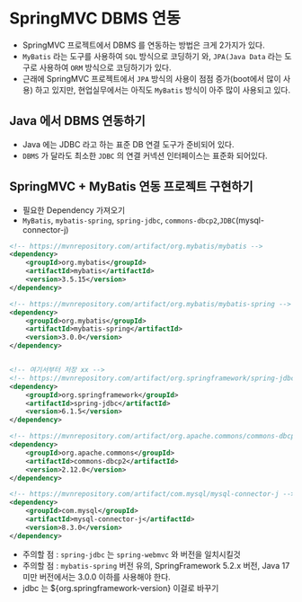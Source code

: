 # SpringMVC DBMS 연동
- SpringMVC 프로젝트에서 DBMS 를 연동하는 방법은 크게 2가지가 있다. 
- `MyBatis` 라는 도구를 사용하여 `SQL` 방식으로 코딩하기 와, `JPA(Java Data` 라는 도구로 사용하여 `ORM` 방식으로 코딩하기가 있다.
- 근래에 SpringMVC 프로젝트에서 `JPA` 방식의 사용이 점점 증가(boot에서 많이 사용) 하고 있지만, 현업실무에서는 아직도 `MyBatis` 방식이 아주 많이 사용되고 있다.

## Java 에서 DBMS 연동하기
- Java 에는 JDBC 라고 하는 표준 DB 연결 도구가 준비되어 있다.
- `DBMS` 가 달라도 최소한 `JDBC` 의 연결 커넥션 인터페이스는 표준화 되어있다.

## SpringMVC + MyBatis 연동 프로젝트 구현하기
- 필요한 Dependency 가져오기
- `MyBatis`, `mybatis-spring`, `spring-jdbc`, `commons-dbcp2`,`JDBC`(mysql-connector-j)
```xml
<!-- https://mvnrepository.com/artifact/org.mybatis/mybatis -->
<dependency>
    <groupId>org.mybatis</groupId>
    <artifactId>mybatis</artifactId>
    <version>3.5.15</version>
</dependency>

<!-- https://mvnrepository.com/artifact/org.mybatis/mybatis-spring -->
<dependency>
    <groupId>org.mybatis</groupId>
    <artifactId>mybatis-spring</artifactId>
    <version>3.0.0</version>
</dependency>


<!-- 여기서부터 저장 xx -->
<!-- https://mvnrepository.com/artifact/org.springframework/spring-jdbc -->
<dependency>
	<groupId>org.springframework</groupId>
	<artifactId>spring-jdbc</artifactId>
	<version>6.1.5</version>
</dependency>

<!-- https://mvnrepository.com/artifact/org.apache.commons/commons-dbcp2 -->
<dependency>
	<groupId>org.apache.commons</groupId>
	<artifactId>commons-dbcp2</artifactId>
	<version>2.12.0</version>
</dependency>

<!-- https://mvnrepository.com/artifact/com.mysql/mysql-connector-j -->
<dependency>
    <groupId>com.mysql</groupId>
    <artifactId>mysql-connector-j</artifactId>
    <version>8.3.0</version>
</dependency>

```

- 주의할 점 : `spring-jdbc` 는 `spring-webmvc` 와 버전을 일치시킬것
- 주의할 점 : `mybatis-spring` 버전 유의, SpringFramework 5.2.x 버전, Java 17 미만 버전에서는 3.0.0 이하를 사용해야 한다.
- jdbc 는 <version>${org.springframework-version}</version> 이걸로 바꾸기
